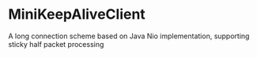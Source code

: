 # MiniKeepAliveClient
A long connection scheme based on Java Nio implementation, supporting sticky half packet processing
